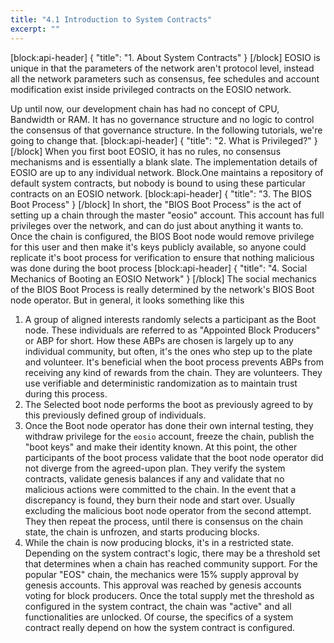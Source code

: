 ```yaml
---
title: "4.1 Introduction to System Contracts"
excerpt: ""
---
```

[block:api-header]
{
  "title": "1. About System Contracts"
}
[/block]
EOSIO is unique in that the parameters of the network aren't protocol level, instead all the network parameters such as consensus, fee schedules and account modification exist inside privileged contracts on the EOSIO network. 

Up until now, our development chain has had no concept of CPU, Bandwidth or RAM. It has no governance structure and no logic to control the consensus of that governance structure. In the following tutorials, we're going to change that. 
[block:api-header]
{
  "title": "2. What is Privileged?"
}
[/block]
When you first boot EOSIO, it has no rules, no consensus mechanisms and is essentially a blank slate. The implementation details of EOSIO are up to any individual network. Block.One maintains a repository of default system contracts, but nobody is bound to using these particular contracts on an EOSIO network. 
[block:api-header]
{
  "title": "3. The BIOS Boot Process"
}
[/block]
In short, the "BIOS Boot Process" is the act of setting up a chain through the master "eosio" account. This account has full privileges over the network, and can do just about anything it wants to. Once the chain is configured, the BIOS Boot node would remove privilege for this user and then make it's keys publicly available, so anyone could replicate it's boot process for verification to ensure that nothing malicious was done during the boot process
[block:api-header]
{
  "title": "4. Social Mechanics of Booting an EOSIO Network"
}
[/block]
The social mechanics of the BIOS Boot Process is really determined by the network's BIOS Boot node operator. But in general, it looks something like this

1. A group of aligned interests randomly selects a participant as the Boot node. These individuals are referred to as "Appointed Block Producers" or ABP for short. How these ABPs are chosen is largely up to any individual community, but often, it's the ones who step up to the plate and volunteer. It's beneficial when the boot process prevents ABPs from receiving any kind of rewards from the chain.  They are volunteers. They use verifiable and deterministic randomization as to maintain trust during this process.
2. The Selected boot node performs the boot as previously agreed to by this previously defined group of individuals. 
3. Once the Boot node operator has done their own internal testing, they withdraw privilege for the `eosio` account, freeze the chain, publish the "boot keys" and make their identity known. At this point, the other participants of the boot process validate that the boot node operator did not diverge from the agreed-upon plan. They verify the system contracts, validate genesis balances if any and validate that no malicious actions were committed to the chain. In the event that a discrepancy is found, they burn their node and start over. Usually excluding the malicious boot node operator from the second attempt. They then repeat the process, until there is consensus on the chain state, the chain is unfrozen, and starts producing blocks. 
4. While the chain is now producing blocks, it's in a restricted state. Depending on the system contract's logic, there may be a threshold set that determines when a chain has reached community support. For the popular "EOS" chain, the mechanics were 15% supply approval by genesis accounts. This approval was reached by genesis accounts voting for block producers. Once the total supply met the threshold as configured in the system contract, the chain was "active" and all functionalities are unlocked. Of course, the specifics of a system contract really depend on how the system contract is configured.